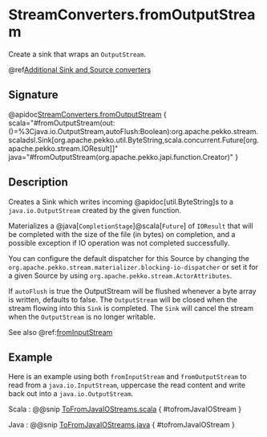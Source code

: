 # StreamConverters.fromOutputStream

Create a sink that wraps an `OutputStream`.

@ref[Additional Sink and Source converters](../index.md#additional-sink-and-source-converters)

## Signature

@apidoc[StreamConverters.fromOutputStream](StreamConverters$) { scala="#fromOutputStream(out:()=%3Cjava.io.OutputStream,autoFlush:Boolean):org.apache.pekko.stream.scaladsl.Sink[org.apache.pekko.util.ByteString,scala.concurrent.Future[org.apache.pekko.stream.IOResult]]" java="#fromOutputStream(org.apache.pekko.japi.function.Creator)" }

## Description

Creates a Sink which writes incoming @apidoc[util.ByteString]s to a `java.io.OutputStream` created by the given function.

Materializes a @java[`CompletionStage`]@scala[`Future`] of `IOResult` that will be completed with the size of the file (in bytes) on completion,
and a possible exception if IO operation was not completed successfully.

You can configure the default dispatcher for this Source by changing the `org.apache.pekko.stream.materializer.blocking-io-dispatcher` or
set it for a given Source by using `org.apache.pekko.stream.ActorAttributes`.

If `autoFlush` is true the OutputStream will be flushed whenever a byte array is written, defaults to false.
The `OutputStream` will be closed when the stream flowing into this `Sink` is completed. The `Sink`
will cancel the stream when the `OutputStream` is no longer writable.

See also @ref:[fromInputStream](fromInputStream.md)

## Example

Here is an example using both `fromInputStream` and `fromOutputStream` to read from a `java.io.InputStream`, 
uppercase the read content and write back out into a `java.io.OutputStream`.

Scala
:   @@snip [ToFromJavaIOStreams.scala](/docs/src/test/scala/docs/stream/operators/converters/ToFromJavaIOStreams.scala) { #tofromJavaIOStream }

Java
:   @@snip [ToFromJavaIOStreams.java](/docs/src/test/java/jdocs/stream/operators/converters/ToFromJavaIOStreams.java) { #tofromJavaIOStream }

